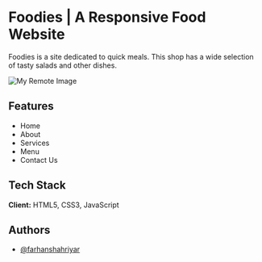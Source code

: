 
# Foodies | A Responsive Food Website

Foodies is a site dedicated to quick meals. This shop has a wide selection of tasty salads and other dishes.

![My Remote Image](https://freeimage.host/i/Hz6GuO7)

## Features

- Home 
- About 
- Services
- Menu
- Contact Us


## Tech Stack

**Client:** HTML5, CSS3, JavaScript

## Authors

- [@farhanshahriyar](https://github.com/farhanshahriyar)


